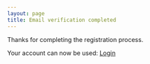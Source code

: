 ```yaml
---
layout: page
title: Email verification completed
---
```

Thanks for completing the registration process.

Your account can now be used: [Login](/pages/login.sf.html)
